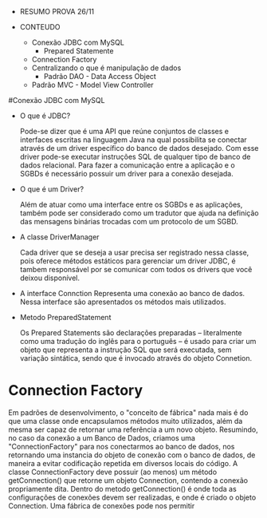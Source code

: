 - RESUMO PROVA 26/11

- CONTEUDO
  - Conexão JDBC com MySQL
    - Prepared Statemente
  - Connection Factory
  - Centralizando o que é manipulação de dados
    - Padrão DAO - Data Access Object
  - Padrão MVC - Model View Controller

#Conexão JDBC com MySQL

- O que é JDBC?

  Pode-se dizer que é uma API que reúne conjuntos de classes e interfaces escritas na linguagem Java na qual possibilita se conectar através de um driver específico do banco de dados desejado. Com esse driver pode-se executar instruções SQL de qualquer tipo de banco de dados relacional.
  Para fazer a comunicação entre a aplicação e o SGBDs é necessário possuir um driver para a conexão desejada.
  
- O que é um Driver?
  
  Além de atuar como uma interface entre os SGBDs e as aplicações, também pode ser considerado como um tradutor que ajuda na definição das mensagens binárias trocadas com um protocolo de um SGBD.

- A classe DriverManager
  
  Cada driver que se deseja a usar precisa ser registrado nessa classe, pois oferece métodos estáticos para gerenciar um driver JDBC, é tambem responsável por se comunicar com todos os drivers que você deixou disponível.

- A interface Connction
  Representa uma conexão ao banco de dados. Nessa interface são apresentados os métodos mais utilizados.

- Metodo PreparedStatement
  
  Os Prepared Statements são declarações preparadas – literalmente como uma tradução do inglês para o português – é usado para criar um objeto que representa a instrução SQL que será executada, sem variação sintática, sendo que é invocado através do objeto Connetion.

# Connection Factory
  
  Em padrões de desenvolvimento, o "conceito de fábrica" nada mais é do que uma classe onde encapsulamos métodos muito utilizados, além da mesma ser capaz de retornar uma referência a um novo objeto.
  Resumindo, no caso da conexão a um Banco de Dados, criamos uma "ConnectionFactory" para nos conectarmos ao banco de dados, nos retornando uma instancia do objeto de conexão com o banco de dados, de maneira a evitar codificação repetida em diversos locais do código. 
  A classe ConnectionFactory deve possuir (ao menos) um método getConnection() que retorne um objeto Connection, contendo a conexão propriamente dita. Dentro do metodo getConnection() é onde toda as configurações de conexões devem ser realizadas, e onde é criado o objeto Connection.
  Uma fábrica de conexões pode nos permitir










